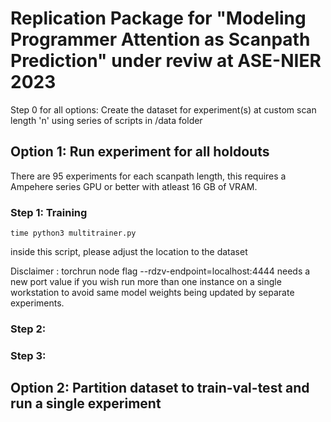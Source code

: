 # Replication Package for "Modeling Programmer Attention as Scanpath Prediction" under reviw at ASE-NIER 2023

Step 0 for all options: Create the dataset for experiment(s) at custom scan length 'n' using series of scripts in /data folder

## Option 1: Run experiment for all holdouts 

There are 95 experiments for each scanpath length, this requires a Ampehere series GPU or better with atleast 16 GB of VRAM.

### Step 1: Training
```
time python3 multitrainer.py
```
inside this script, please adjust the location to the dataset

Disclaimer : torchrun node flag --rdzv-endpoint=localhost:4444 needs a new port value if you wish run more than one instance on a single workstation to avoid same model weights being updated by separate experiments.
### Step 2:


### Step 3:





## Option 2: Partition dataset to train-val-test and run a single experiment
